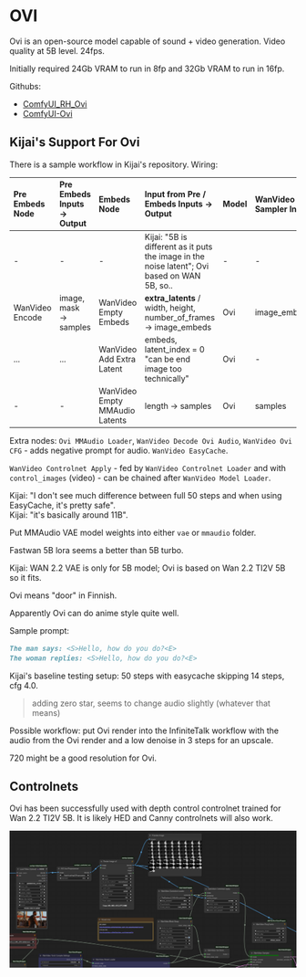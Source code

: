 # OVI

Ovi is an open-source model capable of sound + video generation. Video quality at 5B level. 24fps.

Initially required 24Gb VRAM to run in 8fp and 32Gb VRAM to run in 16fp.

Githubs:
* [ComfyUI_RH_Ovi](https://github.com/HM-RunningHub/ComfyUI_RH_Ovi)
* [ComfyUI-Ovi](https://github.com/snicolast/ComfyUI-Ovi)

## Kijai's Support For Ovi

There is a sample workflow in Kijai's repository. Wiring:

| Pre Embeds Node| Pre Embeds Inputs -> Output | Embeds Node | Input from Pre / Embeds Inputs -> Output | Model | WanVideo Sampler Input |
| :-- | :-- | :-- | :-- | :-- | :-- |
| - | - | - | Kijai: "5B is different as it puts the image in the noise latent"; Ovi based on WAN 5B, so.. | - | - |
| WanVideo Encode | image, mask<br>-> samples | WanVideo Empty Embeds | **extra_latents** / width, height, number_of_frames<br>-> image_embeds | Ovi | image_embeds |
| ... | ... | WanVideo Add Extra Latent | embeds, latent_index = 0<br>"can be end image too technically" | Ovi | - |
| - | - | WanVideo Empty MMAudio Latents | length -> samples | Ovi | samples |

Extra nodes: `Ovi MMAudio Loader`, `WanVideo Decode Ovi Audio`, `WanVideo Ovi CFG` - adds negative prompt for audio.
`WanVideo EasyCache`.

`WanVideo Controlnet Apply` - fed by `WanVideo Controlnet Loader` and with `control_images` (video) - can be chained after `WanVideo Model Loader`.

Kijai: "I don't see much difference between full 50 steps and when using EasyCache, it's pretty safe".  
Kijai: "it's basically around 11B".

Put MMAudio VAE model weights into either `vae` or `mmaudio` folder.

Fastwan 5B lora seems a better than 5B turbo.

Kijai: WAN 2.2 VAE is only for 5B model; Ovi is based on Wan 2.2 TI2V 5B so it fits.

Ovi means "door" in Finnish.

Apparently Ovi can do anime style quite well.

Sample prompt:
```markdown
The man says: <S>Hello, how do you do?<E>
The woman replies: <S>Hello, how do you do?<E>
```

Kijai's baseline testing setup: 50 steps with easycache skipping 14 steps, cfg 4.0.
> adding zero star, seems to change audio slightly (whatever that means)

Possible workflow: put Ovi render into the InfiniteTalk workflow with the audio from the Ovi render and a low denoise in 3 steps for an upscale.

720 might be a good resolution for Ovi.

## Controlnets

Ovi has been successfully used with depth control controlnet trained for Wan 2.2 TI2V 5B. It is likely HED and Canny controlnets will also work.

![ovi-controlnet.png](screenshots/ovi-controlnet.png)